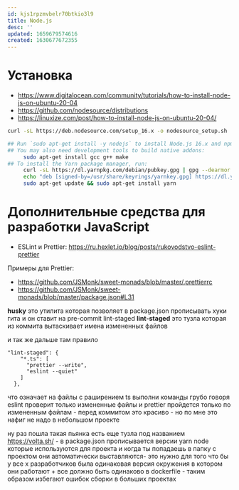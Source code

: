 ```yaml
---
id: kjs1rpzmvbelr70btkio3l9
title: Node.js
desc: ''
updated: 1659679574616
created: 1630677672355
---
```



# Установка

* https://www.digitalocean.com/community/tutorials/how-to-install-node-js-on-ubuntu-20-04
* https://github.com/nodesource/distributions
* https://linuxize.com/post/how-to-install-node-js-on-ubuntu-20-04/

```sh
curl -sL https://deb.nodesource.com/setup_16.x -o nodesource_setup.sh
```

```sh
## Run `sudo apt-get install -y nodejs` to install Node.js 16.x and npm
## You may also need development tools to build native addons:
     sudo apt-get install gcc g++ make
## To install the Yarn package manager, run:
     curl -sL https://dl.yarnpkg.com/debian/pubkey.gpg | gpg --dearmor | sudo tee /usr/share/keyrings/yarnkey.gpg >/dev/null
     echo "deb [signed-by=/usr/share/keyrings/yarnkey.gpg] https://dl.yarnpkg.com/debian stable main" | sudo tee /etc/apt/sources.list.d/yarn.list
     sudo apt-get update && sudo apt-get install yarn
```

# Дополнительные средства для разработки JavaScript

* ESLint и Prettier: https://ru.hexlet.io/blog/posts/rukovodstvo-eslint-prettier

Примеры для Prettier:

* https://github.com/JSMonk/sweet-monads/blob/master/.prettierrc
* https://github.com/JSMonk/sweet-monads/blob/master/package.json#L31

**husky** это утилита которая позволяет в package.json прописывать хуки гита и он ставит на pre-commit lint-staged
**lint-staged** это тузла которая из коммита вытаскивает имена измененных файлов

и так же дальше там правило

```
"lint-staged": {
    "*.ts": [
      "prettier --write",
      "eslint --quiet"
    ]
  },
```

что означает на файлы с раширением ts выполни команды
грубо говоря eslint проверит только измененные файлы и prettier пройдется только по измененным файлам - перед коммитом
это красиво - но по мне это нафиг не надо в небольшом проекте

ну раз пошла такая пьянка есть еще тузла под названием https://volta.sh/ - в package.json прописывается версии yarn node которые используются для проекта и когда ты попадаешь в папку с проектом они автоматически выставляются- это нужно для того что бы у все х разработчиков была одинаковая версия окружения в котором они работают + все должно быть одинаково в dockerfile - таким образом избегают ошибок сборки в больших проектах